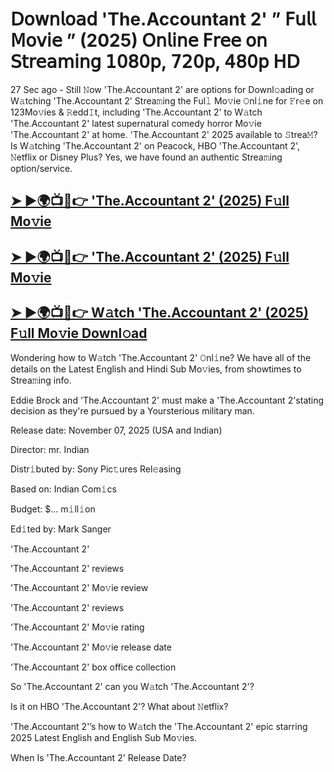 # 𝖣𝗈𝗐𝗇𝗅𝗈𝖺𝖽 'The.Accountant 2'  ” 𝖥𝗎𝗅𝗅 𝖬𝗈𝗏𝗂𝖾 ” (2025) 𝖮𝗇𝗅𝗂𝗇𝖾 𝖥𝗋𝖾𝖾 𝗈𝗇 𝖲𝗍𝗋𝖾𝖺𝗆𝗂𝗇𝗀 𝟣𝟢𝟪𝟢𝗉, 𝟩𝟤𝟢𝗉, 𝟦𝟪𝟢𝗉 𝖧𝖣

27 Sec ago - Still 𝙽ow  'The.Accountant 2'  are options for Downl𝚘ading or W𝚊tching  'The.Accountant 2'  Strea𝚖ing the Ful𝚕 Mo𝚟ie 𝙾nl𝚒ne for 𝙵r𝚎e on 123Mo𝚟ies & 𝚁edd𝙸t, including  'The.Accountant 2'  to W𝚊tch  'The.Accountant 2'  latest supernatural comedy horror Mo𝚟ie  'The.Accountant 2'  at home.  'The.Accountant 2'  2025 available to 𝚂trea𝙼? Is W𝚊tching  'The.Accountant 2'  on Peacock, HBO  'The.Accountant 2', 𝙽etflix or Disney Plus? Yes, we have found an authentic Strea𝚖ing option/service.

<h2><a href="https://t.co/5b8hJDrNSd">➤ ►🌍📺📱👉 'The.Accountant 2' (2025) F𝚞ll Mo𝚟ie</a></h2>

<h2><a href="https://t.co/5b8hJDrNSd">➤ ►🌍📺📱👉 'The.Accountant 2' (2025) F𝚞ll Mo𝚟ie</a></h2>

<h2><a href="https://t.co/5b8hJDrNSd">➤ ►🌍📺📱👉 W𝚊tch 'The.Accountant 2' (2025) F𝚞ll Mo𝚟ie Downl𝚘ad</a></h2>

Wondering how to W𝚊tch  'The.Accountant 2'  𝙾nl𝚒ne? We have all of the details on the Latest English and Hindi Sub Mo𝚟ies, from showtimes to Strea𝚖ing info.

Eddie Brock and 'The.Accountant 2' must make a 'The.Accountant 2'stating decision as they're pursued by a Yoursterious military man.

Release date: November 07, 2025 (USA and Indian)

Director: mr. Indian

Distr𝚒buted by: Sony Pic𝚝ures Rel𝚎asing

Based on: Indian Com𝚒cs

Budget: $... m𝚒ll𝚒on

Ed𝚒ted by: Mark Sanger

'The.Accountant 2'

'The.Accountant 2' reviews

'The.Accountant 2' Mo𝚟ie review

'The.Accountant 2' reviews

'The.Accountant 2' Mo𝚟ie rating

'The.Accountant 2' Mo𝚟ie release date

'The.Accountant 2' box office collection

So 'The.Accountant 2' can you W𝚊tch 'The.Accountant 2'?

Is it on HBO 'The.Accountant 2'? What about 𝙽etflix?

'The.Accountant 2'’s how to W𝚊tch the 'The.Accountant 2' epic starring 2025 Latest English and English Sub Mo𝚟ies.

When Is 'The.Accountant 2' Release Date?
